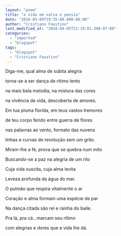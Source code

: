 ```yaml
---
layout: "poem"
title: "a vida em valsa e poesia"
date: "2010-03-09T19:35:00.000-08:00"
author: "Cristiano Faustino"
last_modified_at: "2010-04-05T21:19:01.308-07:00"
categories:
  - "imported"
  - "blogspot"
tags:
  - "blogspot"
  - "Cristiano Faustino"
---
```


Diga-me, qual alma de súbita alegria

torna-se a ser dança de ritimo lento

na mais bela melodia, na mistura das cores

na vivência da vida, descoberta de amores.

Em tua pluma florida, em teus vastos tremores

de teu corpo ferido entre guerra de flores

nas palavras ao vento, formato das nuvens

linhas e curvas de revolução sem um grito.

Miram-lhe a fé, prova que se quebra num mito

Buscando-se a paz na alegria de um rito

Cuja vida suscita, cuja alma levita

Leveza profunda da água do mar.

O pulmão que respira vitalmente o ar

Coração e alma formam uma espécie de par

Na dança citada são rei e rainha do baile.

Pra lá, pra cá...marcam seu rítimo

com alegrias e dores que a vida lhe dá.